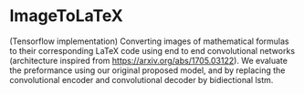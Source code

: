 # ImageToLaTeX
(Tensorflow implementation)
Converting images of mathematical formulas to their corresponding LaTeX code using end to end convolutional networks (architecture inspired from https://arxiv.org/abs/1705.03122). We evaluate the preformance using our original proposed model, and by replacing the convolutional encoder and convolutional decoder by bidiectional lstm.
